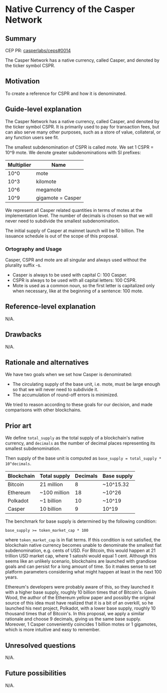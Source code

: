 # Native Currency of the Casper Network

## Summary

[summary]: #summary

CEP PR: [casperlabs/ceps#0014](https://github.com/casperlabs/ceps/pull/0014)

The Casper Network has a native currency, called Casper, and denoted by the ticker symbol CSPR.

## Motivation

[motivation]: #motivation

To create a reference for CSPR and how it is denominated.

## Guide-level explanation

[guide-level-explanation]: #guide-level-explanation

The Casper Network has a native currency, called Casper, and denoted by the ticker symbol CSPR. It is primarily used to pay for transaction fees, but can also serve many other purposes, such as a store of value, collateral, or any function users see fit.

The smallest subdenomination of CSPR is called *mote*. We set 1 CSPR = 10^9 mote. We denote greater subdenominations with SI prefixes:

| Multiplier | Name |
|-|-|
| 10^0 | mote |
| 10^3 | kilomote |
| 10^6 | megamote |
| 10^9 | gigamote = Casper |

We represent all Casper related quantities in terms of motes at the implementation level. The number of decimals is chosen so that we will never need to subdivide the smallest subdenomination.

The initial supply of Casper at mainnet launch will be 10 billion. The issuance schedule is out of the scope of this proposal.

### Ortography and Usage

Casper, CSPR and mote are all singular and always used without the plurality suffix -s.

- Casper is always to be used with capital C: 100 Casper.
- CSPR is always to be used with all capital letters: 100 CSPR.
- Mote is used as a common noun, so the first letter is capitalized only when necessary, like at the beginning of a sentence: 100 mote.

## Reference-level explanation

[reference-level-explanation]: #reference-level-explanation

N/A.

## Drawbacks

[drawbacks]: #drawbacks

N/A.

## Rationale and alternatives

[rationale-and-alternatives]: #rationale-and-alternatives

We have two goals when we set how Casper is denominated:

- The circulating supply of the base unit, i.e. mote, must be large enough so that we will never need to subdivide it.
- The accumulation of round-off errors is minimized.

We tried to reason according to these goals for our decision, and made comparisons with other blockchains.

## Prior art

[prior-art]: #prior-art

We define `total_supply` as the total supply of a blockchain's native currency, and `decimals` as the number of decimal places representing its smallest subdenomination.

Then supply of the base unit is computed as `base_supply = total_supply * 10^decimals`.

| Blockchain | Total supply | Decimals | Base supply |
|-|-|-|-|
| Bitcoin | 21 million | 8 | ~10^15.32 |
| Ethereum | ~100 million | 18 | ~10^26 |
| Polkadot | ~1 billion | 10 | ~10^19 |
| Casper | 10 billion | 9 | 10^19 |

The benchmark for base supply is determined by the following condition:

```
base_supply >= token_market_cap * 100
```

where `token_market_cap` is in fiat terms. If this condition is not satisfied, the blockchain native currency becomes unable to denominate the smallest fiat subdenomination, e.g. cents of USD. For Bitcoin, this would happen at 21 trillion USD market cap, where 1 satoshi would equal 1 cent. Although this seems like an unlikely scenario, blockchains are launched with grandiose goals and can persist for a long amount of time. So it makes sense to set platform parameters considering what might happen at least in the next 100 years.

Ethereum's developers were probably aware of this, so they launched it with a higher base supply, roughly 10 billion times that of Bitcoin's. Gavin Wood, the author of the Ethereum yellow paper and possibly the original source of this idea must have realized that it is a bit of an overkill, so he launched his next project, Polkadot, with a lower base supply, roughly 10 thousand times that of Bitcoin's. In this proposal, we apply a similar rationale and choose 9 decimals, giving us the same base supply. Moreover, 1 Casper conveniently coincides 1 billion motes or 1 gigamotes, which is more intuitive and easy to remember.

## Unresolved questions

[unresolved-questions]: #unresolved-questions

N/A.

## Future possibilities

[future-possibilities]: #future-possibilities

N/A.

